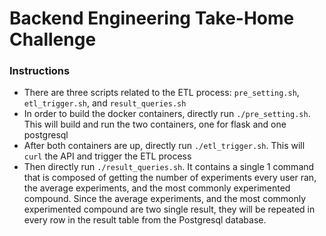 # Backend Engineering Take-Home Challenge

### Instructions
- There are three scripts related to the ETL process: `pre_setting.sh`, `etl_trigger.sh`, and `result_queries.sh`
- In order to build the docker containers, directly run `./pre_setting.sh`. This will build and run the two containers, one for flask and one postgresql
- After both containers are up, directly run `./etl_trigger.sh`. This will `curl` the API and trigger the ETL process
- Then directly run `./result_queries.sh`. It contains a single 1 command that is composed of getting the number of experiments every user ran, the average experiments, and the most commonly experimented compound. Since the average experiments, and the most commonly experimented compound are two single result, they will be repeated in every row in the result table from the Postgresql database.